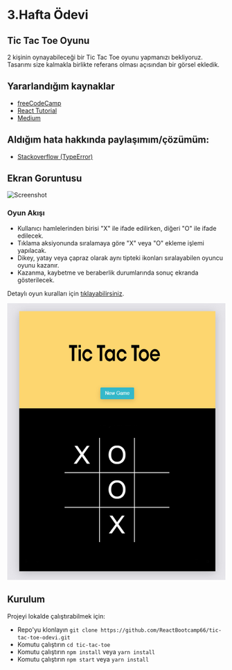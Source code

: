 # 3.Hafta Ödevi

## Tic Tac Toe Oyunu

2 kişinin oynayabileceği bir Tic Tac Toe oyunu yapmanızı bekliyoruz. Tasarımı size kalmakla birlikte referans olması açısından bir görsel ekledik.

## Yararlandığım kaynaklar

- [freeCodeCamp](https://www.freecodecamp.org/news/learn-how-to-build-tic-tac-toe-with-react-hooks/)
- [React Tutorial](https://tr.reactjs.org/tutorial/tutorial.html)
- [Medium](https://medium.com/@shifrb/how-to-build-tic-tac-toe-with-react-hooks-ca37f6040022)

## Aldığım hata hakkında paylaşımım/çözümüm:

- [Stackoverflow (TypeError)](https://stackoverflow.com/questions/64576910/solved-react-js-typeerror-cannot-read-property-0-of-undefined-tic-tac-toe/)

## Ekran Goruntusu

![Screenshot](https://user-images.githubusercontent.com/45832621/97509307-fe760880-1992-11eb-8036-451722df4869.gif)

### Oyun Akışı

- Kullanıcı hamlelerinden birisi "X" ile ifade edilirken, diğeri "O" ile ifade edilecek.
- Tıklama aksiyonunda sıralamaya göre "X" veya "O" ekleme işlemi yapılacak.
- Dikey, yatay veya çapraz olarak aynı tipteki ikonları sıralayabilen oyuncu oyunu kazanır.
- Kazanma, kaybetme ve beraberlik durumlarında sonuç ekranda gösterilecek.

Detaylı oyun kuralları için [tıklayabilirsiniz](https://www.exploratorium.edu/brain_explorer/tictactoe.html).

![tic-tac-toe-reference-image](image/tic-tac-toe-reference.jpg)

## Kurulum

Projeyi lokalde çalıştırabilmek için:

- Repo'yu klonlayın `git clone https://github.com/ReactBootcamp66/tic-tac-toe-odevi.git`
- Komutu çalıştırın `cd tic-tac-toe`
- Komutu çalıştırın `npm install` veya `yarn install`
- Komutu çalıştırın `npm start` veya `yarn install`
